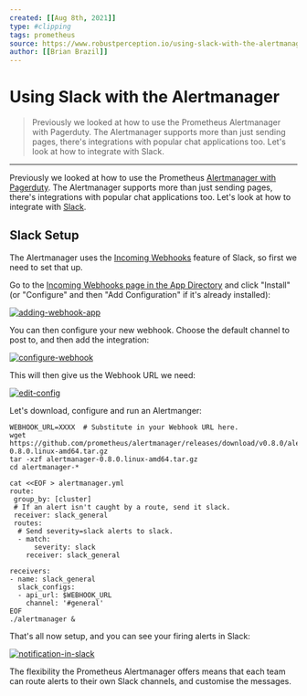 ```yaml
---
created: [[Aug 8th, 2021]]
type: #clipping
tags: prometheus 
source: https://www.robustperception.io/using-slack-with-the-alertmanager
author: [[Brian Brazil]] 
---
```

# Using Slack with the Alertmanager

> Previously we looked at how to use the Prometheus Alertmanager with Pagerduty. The Alertmanager supports more than just sending pages, there's integrations with popular chat applications too. Let's look at how to integrate with Slack.

---
Previously we looked at how to use the Prometheus [Alertmanager with Pagerduty](http://www.robustperception.io/using-pagerduty-with-the-alertmanager/). The Alertmanager supports more than just sending pages, there's integrations with popular chat applications too. Let's look at how to integrate with [Slack](https://slack.com/).

## Slack Setup

The Alertmanager uses the [Incoming Webhooks](https://api.slack.com/incoming-webhooks) feature of Slack, so first we need to set that up.

Go to the [Incoming Webhooks page in the App Directory](https://slack.com/apps/A0F7XDUAZ-incoming-webhooks) and click "Install" (or "Configure" and then "Add Configuration" if it's already installed):

[![adding-webhook-app](http://www.robustperception.io/wp-content/uploads/2016/03/adding-webhook-app.png)](http://www.robustperception.io/wp-content/uploads/2016/03/adding-webhook-app.png)

You can then configure your new webhook. Choose the default channel to post to, and then add the integration:

[![configure-webhook](http://www.robustperception.io/wp-content/uploads/2016/03/configure-webhook.png)](http://www.robustperception.io/wp-content/uploads/2016/03/configure-webhook.png)

This will then give us the Webhook URL we need:

[![edit-config](http://www.robustperception.io/wp-content/uploads/2016/03/edit-config.png)](http://www.robustperception.io/wp-content/uploads/2016/03/edit-config.png)

Let's download, configure and run an Alertmanger:

```shell
WEBHOOK_URL=XXXX  # Substitute in your Webhook URL here.
wget https://github.com/prometheus/alertmanager/releases/download/v0.8.0/alertmanager-0.8.0.linux-amd64.tar.gz
tar -xzf alertmanager-0.8.0.linux-amd64.tar.gz
cd alertmanager-*

cat <<EOF > alertmanager.yml
route:
 group_by: [cluster]
 # If an alert isn't caught by a route, send it slack.
 receiver: slack_general
 routes:
  # Send severity=slack alerts to slack.
  - match:
      severity: slack
    receiver: slack_general

receivers:
- name: slack_general
  slack_configs:
  - api_url: $WEBHOOK_URL
    channel: '#general'
EOF
./alertmanager &
```

That's all now setup, and you can see your firing alerts in Slack:

[![notification-in-slack](http://www.robustperception.io/wp-content/uploads/2016/03/notification-in-slack.png)](http://www.robustperception.io/wp-content/uploads/2016/03/notification-in-slack.png)

The flexibility the Prometheus Alertmanager offers means that each team can route alerts to their own Slack channels, and customise the messages.
